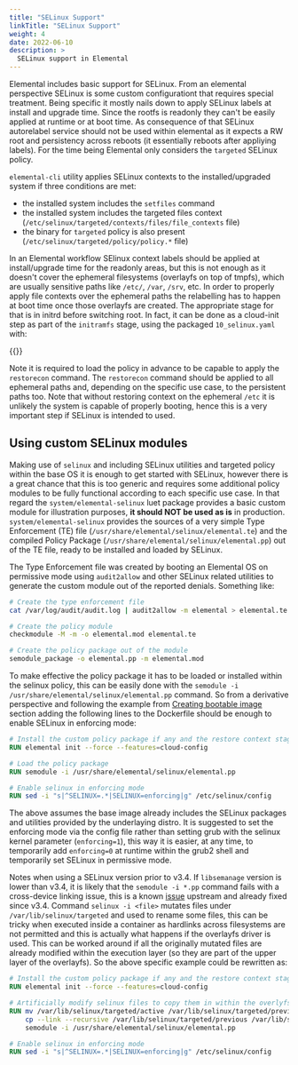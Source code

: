 ```yaml
---
title: "SELinux Support"
linkTitle: "SELinux Support"
weight: 4
date: 2022-06-10
description: >
  SELinux support in Elemental
---
```


Elemental includes basic support for SELinux. From an elemental perspective SELinux is some custom configurationt that requires special treatment. Being specific it mostly nails down to apply SELinux labels at install and upgrade time. Since the rootfs is readonly they can't be easily applied at runtime or at boot time. As consequence of that SELinux autorelabel service should not be used within elemental as it expects a RW root and persistency across reboots (it essentially reboots after appliying labels). For the time being Elemental only considers the `targeted` SELinux policy.

`elemental-cli` utility applies SELinux contexts to the installed/upgraded system if three conditions are met:

* the installed system includes the `setfiles` command
* the installed system includes the targeted files context (`/etc/selinux/targeted/contexts/files/file_contexts` file)
* the binary for `targeted` policy is also present (`/etc/selinux/targeted/policy/policy.*` file)

In an Elemental workflow SElinux context labels should be applied at install/upgrade time for the readonly areas, but this is not enough as it doesn't cover the ephemeral filesystems (overlayfs on top of tmpfs), which are usually sensitive paths like `/etc/`, `/var`, `/srv`, etc. In order to properly apply file contexts over the ephemeral paths the relabelling has to happen at boot time once those overlayfs are created. The appropriate stage for that is in initrd before switching root. In fact, it can be done as a cloud-init step as part of the `initramfs` stage, using the packaged `10_selinux.yaml` with:

{{<githubembed repo="rancher/elemental-toolkit" file="toolkit/init-config/oem/10_selinux.yaml" lang="yaml">}}

Note it is required to load the policy in advance to be capable to apply the `restorecon` command. The `restorecon` command should be applied to all ephemeral paths and, depending on the specific use case, to the persistent paths too. Note that without restoring context on the ephemeral `/etc` it is unlikely the system is capable of properly booting, hence this is a very important step if SELinux is intended to used.

## Using custom SELinux modules

Making use of `selinux` and including SELinux utilities and targeted policy within the base OS it is enough to get started with SELinux, however there is a great chance that this is too generic and requires some additional policy modules to be fully functional according to each specific use case. In that regard the  `system/elemental-selinux` luet package provides a basic custom module for illustration purposes, **it should NOT be used as is** in production. `system/elemental-selinux` provides the sources of a very simple Type Enforcement (TE) file (`/usr/share/elemental/selinux/elemental.te`) and the compiled Policy Package (`/usr/share/elemental/selinux/elemental.pp`) out of the TE file, ready to be installed and loaded by SELinux.

The Type Enforcement file was created by booting an Elemental OS on permissive mode using `audit2allow` and other SELinux related utilities to generate the custom module out of the reported denials. Something like:

```bash
# Create the type enforcement file
cat /var/log/audit/audit.log | audit2allow -m elemental > elemental.te

# Create the policy module
checkmodule -M -m -o elemental.mod elemental.te

# Create the policy package out of the module
semodule_package -o elemental.pp -m elemental.mod
```

To make effective the policy package it has to be loaded or installed within the selinux policy, this can be easily done with the `semodule -i /usr/share/elemental/selinux/elemental.pp` command. So from a derivative perspective and following the example from [Creating bootable image](../../creating-derivatives/creating_bootable_images/#example) section adding the following lines to the Dockerfile should be enough to enable SELinux in enforcing mode:

```Dockerfile
# Install the custom policy package if any and the restore context stage in cloud-init config
RUN elemental init --force --features=cloud-config

# Load the policy package
RUN semodule -i /usr/share/elemental/selinux/elemental.pp

# Enable selinux in enforcing mode
RUN sed -i "s|^SELINUX=.*|SELINUX=enforcing|g" /etc/selinux/config
```

The above assumes the base image already includes the SELinux packages and utilities provided by the underlaying distro. It is suggested to set the enforcing mode via the config file rather than setting grub with the selinux kernel parameter (`enforcing=1`), this way it is easier, at any time, to temporarily add `enforcing=0` at runtime within the grub2 shell and temporarily set SELinux in permissive mode.

Notes when using a SELinux version prior to v3.4. If `libsemanage` version is lower than v3.4, it is likely that the `semodule -i *.pp` command fails with a cross-device linking issue, this is a known [issue](https://github.com/SELinuxProject/selinux/issues/343) upstream and already fixed since v3.4. Command `selinux -i <file>` mutates files under `/var/lib/selinux/targeted` and used to rename some files, this can be tricky when executed inside a container as hardlinks across filesystems are not permitted and this is actually what happens if the overlayfs driver is used. This can be worked around if all the originally mutated files are already modified within the execution layer (so they are part of the upper layer of the overlayfs). So the above specific example could be rewritten as:

```Dockerfile
# Install the custom policy package if any and the restore context stage in cloud-init config
RUN elemental init --force --features=cloud-config

# Artificially modify selinux files to copy them in within the overlyfs and then load the policy package
RUN mv /var/lib/selinux/targeted/active /var/lib/selinux/targeted/previous &&\
    cp --link --recursive /var/lib/selinux/targeted/previous /var/lib/selinux/targeted/active &&\
    semodule -i /usr/share/elemental/selinux/elemental.pp

# Enable selinux in enforcing mode
RUN sed -i "s|^SELINUX=.*|SELINUX=enforcing|g" /etc/selinux/config
```
